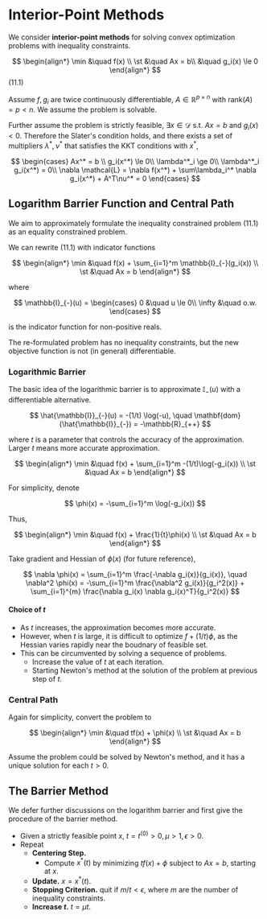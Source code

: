 # Interior-Point Methods

We consider **interior-point methods** for solving convex optimization problems with inequality constraints.

$$ \begin{align*}
    \min &\quad f(x) \\
    \st &\quad Ax = b\\
    &\quad g_i(x) \le 0
\end{align*} $$ (11.1)

Assume $f, g_i$ are twice continuously differentiable, $A \in \mathbb{R}^{p \times n}$ with $\mathrm{rank}(A) = p  < n$. We assume the problem is solvable.

Further assume the problem is strictly feasible, $\exists x \in \mathcal{D}$ s.t. $Ax = b$ and $g_i(x) < 0$. Therefore the Slater's condition holds, and there exists a set of multipliers $\lambda^*, \nu^*$ that satisfies the KKT conditions with $x^*$,

$$ \begin{cases}
    Ax^* = b \\
    g_i(x^*) \le 0\\
    \lambda^*_i \ge 0\\
    \lambda^*_i g_i(x^*) = 0\\
    \nabla \mathcal{L} = \nabla f(x^*) + \sum\lambda_i^* \nabla g_i(x^*) + A^T\nu^* = 0
\end{cases} $$

## Logarithm Barrier Function and Central Path

We aim to approximately formulate the inequality constrained problem (11.1) as an equality constrained problem.

We can rewrite (11.1) with indicator functions

$$ \begin{align*}
    \min &\quad f(x) + \sum_{i=1}^m \mathbb{I}_{-}(g_i(x)) \\
    \st &\quad Ax = b
\end{align*} $$

where

$$ \mathbb{I}_{-}(u) = \begin{cases}
    0 &\quad u \le 0\\
    \infty &\quad o.w.
\end{cases} $$

is the indicator function for non-positive reals.

The re-formulated problem has no inequality constraints, but the new objective function is not (in general) differentiable.

### Logarithmic Barrier

The basic idea of the logarithmic barrier is to approximate $\mathbb{I}_{-}(u)$ with a differentiable alternative.

$$ \hat{\mathbb{I}}_{-}(u) = -(1/t) \log(-u), \quad \mathbf{dom}(\hat{\mathbb{I}}_{-}) = -\mathbb{R}_{++} $$

where $t$ is a parameter that controls the accuracy of the approximation. Larger $t$ means more accurate approximation.

$$ \begin{align*}
    \min &\quad f(x) + \sum_{i=1}^m -(1/t)\log(-g_i(x)) \\
    \st &\quad Ax = b
\end{align*} $$

For simplicity, denote

$$ \phi(x) = -\sum_{i=1}^m \log(-g_i(x)) $$

Thus,

$$ \begin{align*}
    \min &\quad f(x) + \frac{1}{t}\phi(x) \\
    \st &\quad Ax = b
\end{align*} $$

Take gradient and Hessian of $\phi(x)$ (for future reference),

$$ \nabla \phi(x) = \sum_{i=1}^m \frac{-\nabla g_i(x)}{g_i(x)}, \quad \nabla^2 \phi(x) = -\sum_{i=1}^m \frac{\nabla^2 g_i(x)}{g_i^2(x)} + \sum_{i=1}^{m} \frac{\nabla g_i(x) \nabla g_i(x)^T}{g_i^2(x)} $$

#### Choice of $t$

- As $t$ increases, the approximation becomes more accurate.
- However, when $t$ is large, it is difficult to optimize $f + (1/t)\phi$, as the Hessian varies rapidly near the boudnary of feasible set.
- This can be circumvented by solving a sequence of problems.
  - Increase the value of $t$ at each iteration.
  - Starting Newton's method at the solution of the problem at previous step of $t$.

### Central Path

Again for simplicity, convert the problem to

$$ \begin{align*}
    \min &\quad tf(x) + \phi(x) \\
    \st &\quad Ax = b
\end{align*} $$

Assume the problem could be solved by Newton's method, and it has a unique solution for each $t > 0$.

## The Barrier Method

We defer further discussions on the logarithm barrier and first give the procedure of the barrier method.

- Given a strictly feasible point $x$, $t = t^{(0)} > 0, \mu>1, \epsilon > 0$.
- Repeat
  - **Centering Step.**
    - Compute $x^*(t)$ by minimizing $tf(x) + \phi$ subject to $Ax = b$, starting at $x$.
  - **Update.** $x = x^*(t)$.
  - **Stopping Criterion.** quit if $m/t < \epsilon$, where $m$ are the number of inequality constraints.
  - **Increase $t$.** $t = \mu t$.
